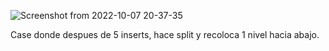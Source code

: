 ![Screenshot from 2022-10-07 20-37-35](https://user-images.githubusercontent.com/74331112/194681485-c4c55da0-e87c-4726-b219-103e4ca61a31.png)

Case donde despues de 5 inserts, hace split y recoloca 1 nivel hacia abajo.
